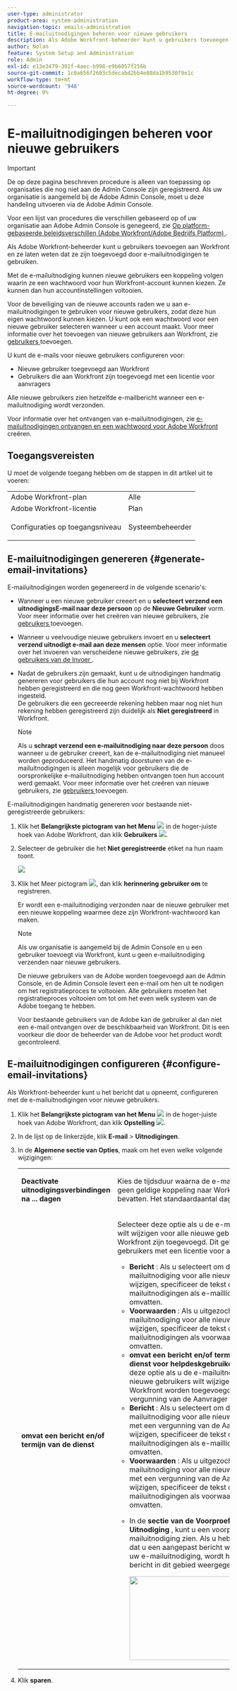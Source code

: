 ```yaml
---
user-type: administrator
product-area: system-administration
navigation-topic: emails-administration
title: E-mailuitnodigingen beheren voor nieuwe gebruikers
description: Als Adobe Workfront-beheerder kunt u gebruikers toevoegen aan Workfront en ze laten weten dat ze zijn toegevoegd door e-mailuitnodigingen te gebruiken.
author: Nolan
feature: System Setup and Administration
role: Admin
exl-id: e13e3479-391f-4aec-b998-e9b6057f256b
source-git-commit: 1c0a656f2603c5decabd2bb4e88da1b9530f9e1c
workflow-type: tm+mt
source-wordcount: '948'
ht-degree: 0%

---
```


# E-mailuitnodigingen beheren voor nieuwe gebruikers

<!--
<p data-mc-conditions="QuicksilverOrClassic.Draft mode">*** DON'T DELETE, DRAFT OR HIDE THIS ARTICLE. IT IS LINKED TO THE PRODUCT, THROUGH THE CONTEXT SENSITIVE HELP LINKS. **</p>
-->

>[!IMPORTANT]
>
>De op deze pagina beschreven procedure is alleen van toepassing op organisaties die nog niet aan de Admin Console zijn geregistreerd. Als uw organisatie is aangemeld bij de Adobe Admin Console, moet u deze handeling uitvoeren via de Adobe Admin Console.
>
>Voor een lijst van procedures die verschillen gebaseerd op of uw organisatie aan Adobe Admin Console is genegeerd, zie [ Op platform-gebaseerde beleidsverschillen (Adobe Workfront/Adobe Bedrijfs Platform) ](../../../administration-and-setup/get-started-wf-administration/actions-in-admin-console.md).

Als Adobe Workfront-beheerder kunt u gebruikers toevoegen aan Workfront en ze laten weten dat ze zijn toegevoegd door e-mailuitnodigingen te gebruiken.

Met de e-mailuitnodiging kunnen nieuwe gebruikers een koppeling volgen waarin ze een wachtwoord voor hun Workfront-account kunnen kiezen. Ze kunnen dan hun accountinstellingen voltooien.

Voor de beveiliging van de nieuwe accounts raden we u aan e-mailuitnodigingen te gebruiken voor nieuwe gebruikers, zodat deze hun eigen wachtwoord kunnen kiezen. U kunt ook een wachtwoord voor een nieuwe gebruiker selecteren wanneer u een account maakt. Voor meer informatie over het toevoegen van nieuwe gebruikers aan Workfront, zie [ gebruikers ](../../../administration-and-setup/add-users/create-and-manage-users/add-users.md) toevoegen.

U kunt de e-mails voor nieuwe gebruikers configureren voor:

* Nieuwe gebruiker toegevoegd aan Workfront
* Gebruikers die aan Workfront zijn toegevoegd met een licentie voor aanvragers

Alle nieuwe gebruikers zien hetzelfde e-mailbericht wanneer een e-mailuitnodiging wordt verzonden.

Voor informatie over het ontvangen van e-mailuitnodigingen, zie [ e-mailuitnodigingen ontvangen en een wachtwoord voor Adobe Workfront ](../../../workfront-basics/manage-your-account-and-profile/managing-your-workfront-account/receive-email-invitations.md) creëren.

## Toegangsvereisten

U moet de volgende toegang hebben om de stappen in dit artikel uit te voeren:

<table style="table-layout:auto"> 
 <col> 
 <col> 
 <tbody> 
  <tr> 
   <td role="rowheader">Adobe Workfront-plan</td> 
   <td>Alle</td> 
  </tr> 
  <tr> 
   <td role="rowheader">Adobe Workfront-licentie</td> 
   <td>Plan</td> 
  </tr> 
  <tr> 
   <td role="rowheader">Configuraties op toegangsniveau</td> 
   <td> <p>Systeembeheerder</p> </td> 
  </tr> 
 </tbody> 
</table>

## E-mailuitnodigingen genereren {#generate-email-invitations}

E-mailuitnodigingen worden gegenereerd in de volgende scenario&#39;s:

* Wanneer u een nieuwe gebruiker creeert en u **selecteert verzend een uitnodigingsE-mail naar deze persoon** op de **Nieuwe Gebruiker** vorm. Voor meer informatie over het creëren van nieuwe gebruikers, zie [ gebruikers ](../../../administration-and-setup/add-users/create-and-manage-users/add-users.md) toevoegen.
* Wanneer u veelvoudige nieuwe gebruikers invoert en u **selecteert verzend uitnodigt e-mail aan deze mensen** optie. Voor meer informatie over het invoeren van verscheidene nieuwe gebruikers, zie [ de gebruikers van de Invoer ](../../../administration-and-setup/add-users/create-and-manage-users/import-users.md).
* Nadat de gebruikers zijn gemaakt, kunt u de uitnodigingen handmatig genereren voor gebruikers die hun account nog niet bij Workfront hebben geregistreerd en die nog geen Workfront-wachtwoord hebben ingesteld.\
  De gebruikers die een gecreeerde rekening hebben maar nog niet hun rekening hebben geregistreerd zijn duidelijk als **Niet geregistreerd** in Workfront.

  >[!NOTE]
  >
  >Als u **schrapt verzend een e-mailuitnodiging naar deze persoon** doos wanneer u de gebruiker creeert, kan de e-mailuitnodiging niet manueel worden geproduceerd. Het handmatig doorsturen van de e-mailuitnodigingen is alleen mogelijk voor gebruikers die de oorspronkelijke e-mailuitnodiging hebben ontvangen toen hun account werd gemaakt. Voor meer informatie over het creëren van nieuwe gebruikers, zie [ gebruikers ](../../../administration-and-setup/add-users/create-and-manage-users/add-users.md) toevoegen.

E-mailuitnodigingen handmatig genereren voor bestaande niet-geregistreerde gebruikers:

1. Klik het **Belangrijkste pictogram van het Menu** ![](assets/main-menu-icon.png) in de hoger-juiste hoek van Adobe Workfront, dan klik **Gebruikers** ![](assets/users-icon-in-main-menu.png).
1. Selecteer de gebruiker die het **Niet geregistreerde** etiket na hun naam toont.

   ![](assets/unreg-user-qs-350x221.png)

1. Klik het Meer pictogram ![](assets/more-icon.png), dan klik **herinnering gebruiker om** te registreren.

   Er wordt een e-mailuitnodiging verzonden naar de nieuwe gebruiker met een nieuwe koppeling waarmee deze zijn Workfront-wachtwoord kan maken.

   >[!NOTE]
   >
   >Als uw organisatie is aangemeld bij de Admin Console en u een gebruiker toevoegt via Workfront, kunt u geen e-mailuitnodiging verzenden naar nieuwe gebruikers.
   >
   >De nieuwe gebruikers van de Adobe worden toegevoegd aan de Admin Console, en de Admin Console levert een e-mail om hen uit te nodigen om het registratieproces te voltooien. Alle gebruikers moeten het registratieproces voltooien om tot om het even welk systeem van de Adobe toegang te hebben.
   >
   >Voor bestaande gebruikers van de Adobe kan de gebruiker al dan niet een e-mail ontvangen over de beschikbaarheid van Workfront. Dit is een voorkeur die door de beheerder van de Adobe voor het product wordt gecontroleerd.

## E-mailuitnodigingen configureren {#configure-email-invitations}

Als Workfront-beheerder kunt u het bericht dat u opneemt, configureren met de e-mailuitnodigingen voor nieuwe gebruikers.

1. Klik het **Belangrijkste pictogram van het Menu** ![](assets/main-menu-icon.png) in de hoger-juiste hoek van Adobe Workfront, dan klik **Opstelling** ![](assets/gear-icon-settings.png).

1. In de lijst op de linkerzijde, klik **E-mail** > **Uitnodigingen**.

1. In de **Algemene sectie van Opties**, maak om het even welke volgende wijzigingen:

   <table style="table-layout:auto"> 
    <col> 
    <col> 
    <tbody> 
     <tr> 
      <td role="rowheader"><strong> Deactivate uitnodigingsverbindingen na ... dagen </strong> </td> 
      <td> <p>Kies de tijdsduur waarna de e-mailuitnodigingen geen geldige koppeling naar Workfront meer bevatten. Het standaardaantal dagen is 45.</p> </td> 
     </tr> 
     <tr> 
      <td role="rowheader"><strong> omvat een bericht en/of termijn van de dienst </strong> </td> 
      <td> <p>Selecteer deze optie als u de e-mailuitnodiging wilt wijzigen voor alle nieuwe gebruikers die aan Workfront zijn toegevoegd. Dit geldt niet voor gebruikers met een licentie voor aanvragers.</p> 
       <ul> 
        <li><strong> Bericht </strong>: Als u selecteert om de e-mailuitnodiging voor alle nieuwe gebruikers te wijzigen, specificeer de tekst die u in uw e-mailuitnodigingen als e-maillichaam wilt omvatten.</li> 
        <li><strong> Voorwaarden </strong>: Als u uitgezocht om de e-mailuitnodiging voor alle nieuwe gebruikers te wijzigen, specificeer de tekst die u in uw e-mailuitnodigingen als voorwaarden wilt omvatten.<br></li> 
        <li><strong> omvat een bericht en/of termijn van de dienst voor helpdeskgebruikers </strong>: Selecteer deze optie als u de e-mailuitnodiging voor alle nieuwe gebruikers wilt wijzigen die aan Workfront worden toegevoegd die een vergunning van de Aanvrager hebben.</li> 
        <li><strong> Bericht </strong>: Als u selecteert om de e-mailuitnodiging voor alle nieuwe gebruikers met een vergunning van de Aanvrager te wijzigen, specificeer de tekst die u in uw e-mailuitnodigingen als e-maillichaam wilt omvatten.</li> 
        <li><strong> Voorwaarden </strong>: Als u uitgezocht om de e-mailuitnodiging voor alle nieuwe gebruikers met een vergunning van de Aanvrager te wijzigen, specificeer de tekst die u in uw e-mailuitnodigingen als voorwaarden wilt omvatten.<br></li> 
        <li> <p>In de <strong> sectie van de Voorproef van de Uitnodiging </strong>, kunt u een voorproef van uw e-mailuitnodiging zien. Als u hebt opgegeven dat u een aangepast bericht wilt opnemen in uw e-mailuitnodiging, wordt het aangepaste bericht in dit gebied weergegeven.</p> <p> <img src="assets/email-invitation-for-all-users-preview-qs-350x190.png" style="width: 350;height: 190;"> </p> </li> 
       </ul> </td> 
     </tr> 
    </tbody> 
   </table>

1. Klik **sparen**.
